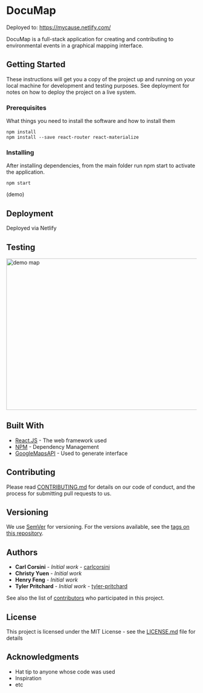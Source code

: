 # DocuMap

Deployed to: https://mycause.netlify.com/

DocuMap is a full-stack application for creating and contributing to environmental events in a graphical mapping interface.

## Getting Started

These instructions will get you a copy of the project up and running on your local machine for development and testing purposes. See deployment for notes on how to deploy the project on a live system.

### Prerequisites

What things you need to install the software and how to install them

```
npm install
npm install --save react-router react-materialize
```

### Installing

After installing dependencies, from the main folder run npm start to activate the application.

```
npm start
```

(demo)

## Deployment

Deployed via Netlify

## Testing

<img src="https://gather-stock.s3.us-east-2.amazonaws.com/Screen+Shot+2019-06-09+at+11.48.27+AM.png" alt="demo map" height=400px width=600px />

## Built With

- [React.JS](http://www.reactjs.org/) - The web framework used
- [NPM](https://npm.org/) - Dependency Management
- [GoogleMapsAPI](https://developers.google.com/) - Used to generate interface

## Contributing

Please read [CONTRIBUTING.md](https://gist.github.com/PurpleBooth/b24679402957c63ec426) for details on our code of conduct, and the process for submitting pull requests to us.

## Versioning

We use [SemVer](http://semver.org/) for versioning. For the versions available, see the [tags on this repository](https://github.com/your/project/tags).

## Authors

- **Carl Corsini** - _Initial work_ - [carlcorsini](https://github.com/carlcorsini)
- **Christy Yuen** - _Initial work_
- **Henry Feng** - _Initial work_
- **Tyler Pritchard** - _Initial work_ - [tyler-pritchard](https://github.com/tyler-pritchard)

See also the list of [contributors](https://github.com/docu-web/contributors) who participated in this project.

## License

This project is licensed under the MIT License - see the [LICENSE.md](LICENSE.md) file for details

## Acknowledgments

- Hat tip to anyone whose code was used
- Inspiration
- etc
